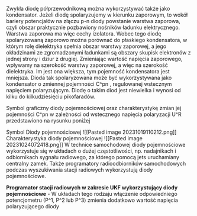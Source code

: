 Zwykła diodę półprzewodnikową można wykorzystywać także jako kondensator. Jeżeli diodę spolaryzujemy w kierunku zaporowym, to wokół bariery potencjałów na złączu p-n diody powstanie warstwa zaporowa, czyli obszar praktycznie pozbawiony nośników ładunku elektrycznego. Warstwa zaporowa ma więc cechy izolatora. Wobec tego diodę spolaryzowaną zaporowo można porównać do płaskiego kondensatora, w którym rolę dielektryka spełnia obszar warstwy zaporowej, a jego okładzinami ze zgromadzonymi ładunkami są obszary skupisk elektronów z jednej strony i dziur z drugiej. Zmieniając wartość napięcia zaporowego, wpływamy na szerokość warstwy zaporowej, a więc na szerokość dielektryka. Im jest ona większa, tym pojemność kondensatora jest mniejsza. Dioda tak spolaryzowana może być wykorzystywana jako kondensator o zmiennej pojemności C^pn , regulowanej wstecznym napięciem polaryzującym. Diodę o takim diod jest niewielka i wynosi od kilku do kilkudziesięciu pikofaradów.

Symbol graficzny diody pojemnościowej oraz charakterystykę zmian jej pojemności C^pn w zależności od wstecznego napięcia polaryzacji U^R przedstawiono na rysunku poniżej

Symbol Diody pojemnościowej
![[Pasted image 20231019110212.png]]
Charakterystyka diody pojemnościowej
![[Pasted image 20231024072418.png]]
W technice samochodowej diody pojemnościowe wykorzystuje się w układach o dużej częstotliwości, np. nadajnikach i odbiornikach sygnału radiowego, za którego pomocą jets uruchamiany centralny zamek. Także programatory radioodbiorników samochodowych podczas wyszukiwania stacji radiowych wykorzystują diody pojemnościowe.

**Programator stacji radiowych w zakresie UKF wykorzystujący diody pojemnościowe** - W układach tego rodzaju włączenie odpowiedniego potencjometru (P^1, P^2 lub P^3) 
 zmienia dodatkowo wartość napięcia polaryzującego diody

